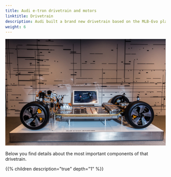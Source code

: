 ```yaml
---
title: Audi e-tron drivetrain and motors
linktitle: Drivetrain
description: Audi built a brand new drivetrain based on the MLB-Evo platform with the support of up to 3 powerful motors and a large battery on 95kWh. Adaptive Air suspension and progressive steering are standard.
weight: 6
---
```


![Drivetrain](drivetrain2.jpg "Audi e-tron drivetrain")

Below you find details about the most important components of that drivetrain.


{{% children description="true" depth="1" %}}

